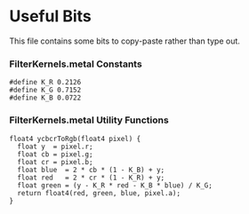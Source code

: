 #  Useful Bits

This file contains some bits to copy-paste rather than type out.

### FilterKernels.metal Constants

```
#define K_R 0.2126
#define K_G 0.7152
#define K_B 0.0722
```

### FilterKernels.metal Utility Functions

```
float4 ycbcrToRgb(float4 pixel) {
  float y  = pixel.r;
  float cb = pixel.g;
  float cr = pixel.b;
  float blue  = 2 * cb * (1 - K_B) + y;
  float red   = 2 * cr * (1 - K_R) + y;
  float green = (y - K_R * red - K_B * blue) / K_G;
  return float4(red, green, blue, pixel.a);
}
```

